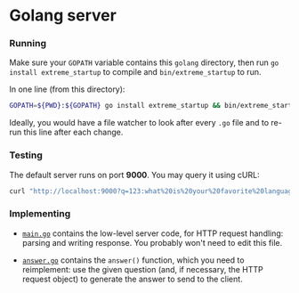 # Golang server

### Running

Make sure your `GOPATH` variable contains this `golang` directory,
then run `go install extreme_startup` to compile and `bin/extreme_startup` to run.

In one line (from this directory):

```sh
GOPATH=${PWD}:${GOPATH} go install extreme_startup && bin/extreme_startup
```

Ideally, you would have a file watcher to look after every `.go` file and to re-run this line after each change.

### Testing

The default server runs on port **9000**.
You may query it using cURL:

```sh
curl "http://localhost:9000?q=123:what%20is%20your%20favorite%20language"
```

### Implementing

- [`main.go`](/golang/src/extreme_startup/main.go) contains the low-level server code, for HTTP request handling: parsing and writing response. You probably won't need to edit this file.

- [`answer.go`](/golang/src/extreme_startup/answer.go) contains the `answer()` function, which you need to reimplement: use the given question (and, if necessary, the HTTP request object) to generate the answer to send to the client.
